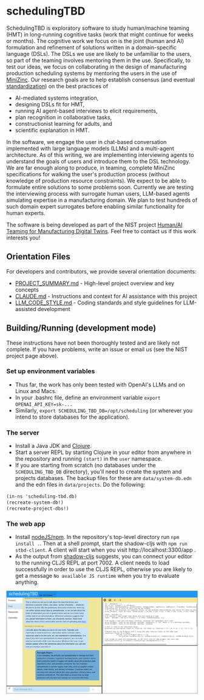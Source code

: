 # schedulingTBD

SchedulingTBD is exploratory software to study human/machine teaming (HMT) in long-running cognitive tasks (work that might continue for weeks or months).
The cognitive work we focus on is the joint (human and AI) formulation and refinement of solutions written in a domain-specific language (DSLs).
The DSLs we use are likely to be unfamiliar to the users, so part of the teaming involves mentoring them in the use.
Specifically, to test our ideas, we focus on collaborating in the design of manufacturing production scheduling systems by mentoring the users in the use of [MiniZinc](https://www.minizinc.org/).
Our research goals are to help establish consensus (and eventual [standardization](https://www.iso.org/committee/6794475.html)) on the best practices of
 * AI-mediated systems integration,
 * designing DSLs fit for HMT,
 * running AI agent-based interviews to elicit requirements,
 * plan recognition in collaborative tasks,
 * constructionist learning for adults, and
 * scientific explanation in HMT.

In the software, we engage the user in chat-based conversation implemented with large language models (LLMs) and a multi-agent architecture.
As of this writing, we are implementing interviewing agents to understand the goals of users and introduce them to the DSL technology.
We are far enough along to produce, in teaming, complete MiniZinc specifications for walking the user's production process (without knowledge of production resource constraints).
We expect to be able to formulate entire solutions to some problems soon.
Currently we are testing the interviewing process with surrogate human users, LLM-based agents simulating expertise in a manufacturing domain.
We plan to test hundreds of such domain expert surrogates before enabling similar functionality for human experts.

The software is being developed as part of the NIST project [Human/AI Teaming for Manufacturing Digital Twins](https://www.nist.gov/programs-projects/humanmachine-teaming-manufacturing-digital-twins).
Feel free to contact us if this work interests you!

## Orientation Files
For developers and contributors, we provide several orientation documents:
* [PROJECT_SUMMARY.md](PROJECT_SUMMARY.md) - High-level project overview and key concepts
* [CLAUDE.md](CLAUDE.md) - Instructions and context for AI assistance with this project
* [LLM_CODE_STYLE.md](LLM_CODE_STYLE.md) - Coding standards and style guidelines for LLM-assisted development

## Building/Running (development mode)
   These instructions have not been thoroughly tested and are likely not complete. If you have problems, write an issue or email us (see the NIST project page above).

### Set up environment variables
  * Thus far, the work has only been tested with OpenAI's LLMs and on Linux and Macs.
  * In your .bashrc file, define an environment variable  `export OPENAI_API_KEY=sk-...`
  * Similarly, `export SCHEDULING_TBD_DB=/opt/scheduling` (or wherever you intend to store databases for the application).

### The server
  * Install a Java JDK and [Clojure](https://clojure.org/).
  * Start a server REPL by starting Clojure in your editor from anywhere in the repository and running `(start)` in the `user` namespace.
  * If you are starting from scratch (no databases under the `SCHEDULING_TBD_DB` directory), you'll need to create the system and projects databases.
	The backup files for these are `data/system-db.edn` and the edn files in `data/projects`. Do the following:

 ```
(in-ns 'scheduling-tbd.db)
(recreate-system-db!)
(recreate-project-dbs!)
 ```

### The web app
  * Install [nodeJS/npm](https://nodejs.org/en/).
	In the repository's top-level directory run `npm install .`. Then at a shell prompt, start the shadow-cljs with `npm run stbd-client`.
	A client will start when you visit http://localhost:3300/app .
  *	As the output from [shadow-cljs](https://github.com/thheller/shadow-cljs) suggests, you can connect your editor to the running CLJS REPL at port 7002.
	A client needs to load successfully in order to use the CLJS REPL, otherwise you are likely to get a message `No available JS runtime` when you try to evaluate anything.

![alt text](https://github.com/pdenno/schedulingTBD/blob/main/doc/tbd-screenshot-2024-11-20.png?raw=true)
